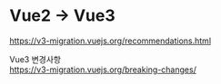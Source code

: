 # Vue2 -> Vue3

https://v3-migration.vuejs.org/recommendations.html

Vue3 변경사항  
https://v3-migration.vuejs.org/breaking-changes/
